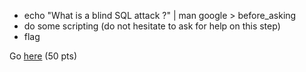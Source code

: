 * echo "What is a blind SQL attack ?" | man google > before_asking
* do some scripting (do not hesitate to ask for help on this step)
* flag

Go [here](https://www.root-me.org/fr/Challenges/Web-Serveur/SQL-injection-en-aveugle)
(50 pts)
